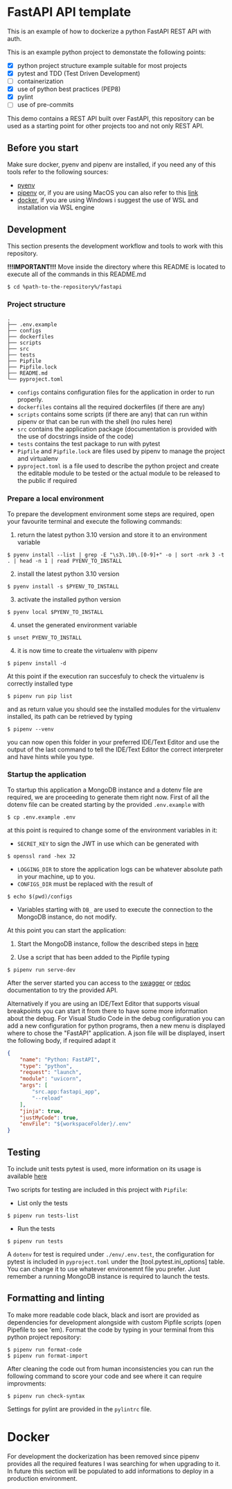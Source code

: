 # FastAPI API template
This is an example of how to dockerize a python FastAPI REST API with auth.

This is an example python project to demonstate the following points:
- [x] python project structure example suitable for most projects
- [x] pytest and TDD (Test Driven Development)
- [ ] containerization
- [x] use of python best practices (PEP8)
- [x] pylint
- [ ] use of pre-commits

This demo contains a REST API built over FastAPI, this repository can be used as a starting point for other projects too and not only REST API. 

## Before you start
Make sure docker, pyenv and pipenv are installed, if you need any of this tools refer to the following sources:
- [pyenv](https://github.com/pyenv/pyenv)
- [pipenv](https://github.com/pypa/pipenv#installation) or, if you are using MacOS you can also refer to this [link](https://formulae.brew.sh/formula/pipenv)
- [docker](https://docs.docker.com/engine/install/), if you are using Windows i suggest the use of WSL and installation via WSL engine

## Development
This section presents the development workflow and tools to work with this repository.

**!!!IMPORTANT!!!**
Move inside the directory where this README is located to execute all of the commands in this README.md
```shell
$ cd %path-to-the-repository%/fastapi
```

### Project structure
```shell
.
├── .env.example
├── configs
├── dockerfiles
├── scripts
├── src
├── tests
├── Pipfile
├── Pipfile.lock
├── README.md
└── pyproject.toml
```

* `configs` contains configuration files for the application in order to run properly.
* `dockerfiles` contains all the required dockerfiles (if there are any)
* `scripts` contains some scripts (if there are any) that can run within pipenv or that can be run with the shell (no rules here)
* `src` contains the application package (documentation is provided with the use of docstrings inside of the code)
* `tests` contains the test package to run with pytest
* `Pipfile` and `Pipfile.lock` are files used by pipenv to manage the project and virtualenv
* `pyproject.toml` is a file used to describe the python project and create the editable module to be tested or the actual module to be released to the public if required



### Prepare a local environment
To prepare the development environment some steps are required, open your favourite terminal and execute the following commands:
1. return the latest python 3.10 version and store it to an environment variable
```shell
$ pyenv install --list | grep -E "\s3\.10\.[0-9]+" -o | sort -nrk 3 -t . | head -n 1 | read PYENV_TO_INSTALL
```

2. install the latest python 3.10 version
```shell
$ pyenv install -s $PYENV_TO_INSTALL
```

3. activate the installed python version
```shell
$ pyenv local $PYENV_TO_INSTALL
```

4. unset the generated environment variable
```shell
$ unset PYENV_TO_INSTALL
```

4. it is now time to create the virtualenv with pipenv
```shell
$ pipenv install -d
```

At this point if the execution ran succesfuly to check the virtualenv is correctly installed type
```shell
$ pipenv run pip list
```
and as return value you should see the installed modules for the virtualenv installed, its path can be retrieved by typing
```shell
$ pipenv --venv
```

you can now open this folder in your preferred IDE/Text Editor and use the output of the last command to tell the IDE/Text Editor the correct interpreter and have hints while you type.

### Startup the application
To startup this application a MongoDB instance and a dotenv file are required, we are proceeding to generate them right now.
First of all the dotenv file can be created starting by the provided `.env.example` with
```shell
$ cp .env.example .env
```
at this point is required to change some of the environment variables in it:
* `SECRET_KEY` to sign the JWT in use which can be generated with
```shell
$ openssl rand -hex 32
```
* `LOGGING_DIR` to store the application logs can be whatever absolute path in your machine, up to you.
* `CONFIGS_DIR` must be replaced with the result of
```shell
$ echo $(pwd)/configs
```
* Variables starting with `DB_` are used to execute the connection to the MongoDB instance, do not modify.

At this point you can start the application:
1. Start the MongoDB instance, follow the described steps in [here](../mongo/README.md)

2. Use a script that has been added to the Pipfile typing
```shell
$ pipenv run serve-dev
```

After the server started you can access to the [swagger](http://localhost:8000/docs) or [redoc](http://localhost:8000/redoc) documentation to try the provided API.

Alternatively if you are using an IDE/Text Editor that supports visual breakpoints you can start it from there to have some more information about the debug. For Visual Studio Code in the debug configuration you can add a new configuration for python programs, then a new menu is displayed where to chose the "FastAPI" application. A json file will be displayed, insert the following body, if required adapt it
```json
{
    "name": "Python: FastAPI",
    "type": "python",
    "request": "launch",
    "module": "uvicorn",
    "args": [
        "src.app:fastapi_app",
        "--reload"
    ],
    "jinja": true,
    "justMyCode": true,
    "envFile": "${workspaceFolder}/.env"
}
```

## Testing
To include unit tests pytest is used, more information on its usage is available [here](https://docs.pytest.org/en/7.3.x/)


Two scripts for testing are included in this project with `Pipfile`:
* List only the tests
```shell
$ pipenv run tests-list
```

* Run the tests
```shell
$ pipenv run tests
```
A `dotenv` for test is required under `./env/.env.test`, the configuration for pytest is included in `pyproject.toml` under the [tool.pytest.ini_options] table. You can change it to use whatever environemnt file you prefer. Just remember a running MongoDB instance is required to launch the tests.

## Formatting and linting
To make more readable code black, black and isort are provided as dependencies for development alongside with custom Pipfile scripts (open Pipefile to see 'em).
Format the code by typing in your terminal from this python project repository:
```shell
$ pipenv run format-code
$ pipenv run format-import
```

After cleaning the code out from human inconsistencies you can run the following command to score your code and see where it can require improvments:
```shell
$ pipenv run check-syntax
```
Settings for pylint are provided in the `pylintrc` file.
# Docker
For development the dockerization has been removed since pipenv provides all the required features I was searching for when upgrading to it. In future this section will be populated to add informations to deploy in a production environment.
